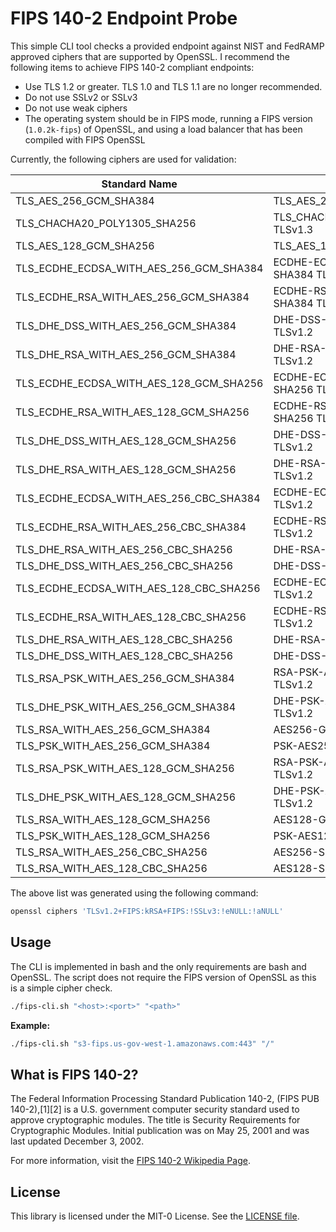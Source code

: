 # FIPS 140-2 Endpoint Probe

This simple CLI tool checks a provided endpoint against NIST and FedRAMP approved ciphers that are supported by OpenSSL. I recommend the following items to achieve FIPS 140-2 compliant endpoints:

- Use TLS 1.2 or greater. TLS 1.0 and TLS 1.1 are no longer recommended.
- Do not use SSLv2 or SSLv3
- Do not use weak ciphers
- The operating system should be in FIPS mode, running a FIPS version (`1.0.2k-fips`) of OpenSSL, and using a load balancer that has been compiled with FIPS OpenSSL

Currently, the following ciphers are used for validation:

| Standard Name | OpenSSL Name | Version |
|---------------|--------------|---------|
| TLS_AES_256_GCM_SHA384 | TLS_AES_256_GCM_SHA384 | TLSv1.3 |
| TLS_CHACHA20_POLY1305_SHA256 | TLS_CHACHA20_POLY1305_SHA256 TLSv1.3 |
| TLS_AES_128_GCM_SHA256 | TLS_AES_128_GCM_SHA256 | TLSv1.3 |
| TLS_ECDHE_ECDSA_WITH_AES_256_GCM_SHA384 | ECDHE-ECDSA-AES256-GCM-SHA384 TLSv1.2 |
| TLS_ECDHE_RSA_WITH_AES_256_GCM_SHA384 | ECDHE-RSA-AES256-GCM-SHA384 TLSv1.2 |
| TLS_DHE_DSS_WITH_AES_256_GCM_SHA384 | DHE-DSS-AES256-GCM-SHA384 TLSv1.2 |
| TLS_DHE_RSA_WITH_AES_256_GCM_SHA384 | DHE-RSA-AES256-GCM-SHA384 TLSv1.2 |
| TLS_ECDHE_ECDSA_WITH_AES_128_GCM_SHA256 | ECDHE-ECDSA-AES128-GCM-SHA256 TLSv1.2 |
| TLS_ECDHE_RSA_WITH_AES_128_GCM_SHA256 | ECDHE-RSA-AES128-GCM-SHA256 TLSv1.2 |
| TLS_DHE_DSS_WITH_AES_128_GCM_SHA256 | DHE-DSS-AES128-GCM-SHA256 TLSv1.2 |
| TLS_DHE_RSA_WITH_AES_128_GCM_SHA256 | DHE-RSA-AES128-GCM-SHA256 TLSv1.2 |
| TLS_ECDHE_ECDSA_WITH_AES_256_CBC_SHA384 | ECDHE-ECDSA-AES256-SHA384 TLSv1.2 |
| TLS_ECDHE_RSA_WITH_AES_256_CBC_SHA384 | ECDHE-RSA-AES256-SHA384 TLSv1.2 |
| TLS_DHE_RSA_WITH_AES_256_CBC_SHA256 | DHE-RSA-AES256-SHA256 | TLSv1.2 |
| TLS_DHE_DSS_WITH_AES_256_CBC_SHA256 | DHE-DSS-AES256-SHA256 | TLSv1.2 |
| TLS_ECDHE_ECDSA_WITH_AES_128_CBC_SHA256 | ECDHE-ECDSA-AES128-SHA256 TLSv1.2 |
| TLS_ECDHE_RSA_WITH_AES_128_CBC_SHA256 | ECDHE-RSA-AES128-SHA256 TLSv1.2 |
| TLS_DHE_RSA_WITH_AES_128_CBC_SHA256 | DHE-RSA-AES128-SHA256 | TLSv1.2 |
| TLS_DHE_DSS_WITH_AES_128_CBC_SHA256 | DHE-DSS-AES128-SHA256 | TLSv1.2 |
| TLS_RSA_PSK_WITH_AES_256_GCM_SHA384 | RSA-PSK-AES256-GCM-SHA384 TLSv1.2 |
| TLS_DHE_PSK_WITH_AES_256_GCM_SHA384 | DHE-PSK-AES256-GCM-SHA384 TLSv1.2 |
| TLS_RSA_WITH_AES_256_GCM_SHA384 | AES256-GCM-SHA384 | TLSv1.2 |
| TLS_PSK_WITH_AES_256_GCM_SHA384 | PSK-AES256-GCM-SHA384 | TLSv1.2 |
| TLS_RSA_PSK_WITH_AES_128_GCM_SHA256 | RSA-PSK-AES128-GCM-SHA256 TLSv1.2 |
| TLS_DHE_PSK_WITH_AES_128_GCM_SHA256 | DHE-PSK-AES128-GCM-SHA256 TLSv1.2 |
| TLS_RSA_WITH_AES_128_GCM_SHA256 | AES128-GCM-SHA256 | TLSv1.2 |
| TLS_PSK_WITH_AES_128_GCM_SHA256 | PSK-AES128-GCM-SHA256  | TLSv1.2 |
| TLS_RSA_WITH_AES_256_CBC_SHA256 | AES256-SHA256 | TLSv1.2 |
| TLS_RSA_WITH_AES_128_CBC_SHA256 | AES128-SHA256 | TLSv1.2 |

The above list was generated using the following command:

```bash
openssl ciphers 'TLSv1.2+FIPS:kRSA+FIPS:!SSLv3:!eNULL:!aNULL'
```

## Usage

The CLI is implemented in bash and the only requirements are bash and OpenSSL. The script does not require the FIPS version of OpenSSL as this is a simple cipher check.

```bash
./fips-cli.sh "<host>:<port>" "<path>"
```

**Example:**
```bash
./fips-cli.sh "s3-fips.us-gov-west-1.amazonaws.com:443" "/"
```

## What is FIPS 140-2?

The Federal Information Processing Standard Publication 140-2, (FIPS PUB 140-2),[1][2] is a U.S. government computer security standard used to approve cryptographic modules. The title is Security Requirements for Cryptographic Modules. Initial publication was on May 25, 2001 and was last updated December 3, 2002.

For more information, visit the [FIPS 140-2 Wikipedia Page](https://en.wikipedia.org/wiki/FIPS_140-2).

## License

This library is licensed under the MIT-0 License. See the [LICENSE file](./LICENSE).
